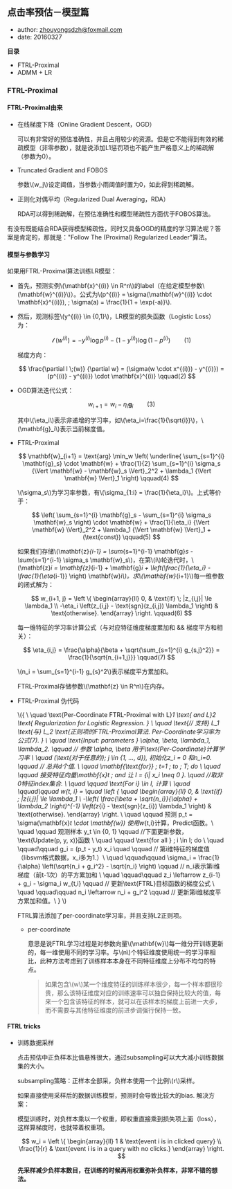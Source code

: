 ## 点击率预估－模型篇

+ author: zhouyongsdzh@foxmail.com
+ date: 20160327

**目录**

+ FTRL-Proximal
+ ADMM + LR 


### FTRL-Proximal

#### FTRL-Proximal由来

+ 在线梯度下降（Online Gradient Descent，OGD）

	可以有非常好的预估准确性，并且占用较少的资源。但是它不能得到有效的稀疏模型（非零参数），就是说添加L1惩罚项也不能产生严格意义上的稀疏解（参数为0）。

+ Truncated Gradient and FOBOS		

	参数\\(w_j\\)设定阈值，当参数小雨阈值时置为0，如此得到稀疏解。
	
+ 正则化对偶平均（Regularized Dual Averaging，RDA）
	
	RDA可以得到稀疏解，在预估准确性和模型稀疏性方面优于FOBOS算法。
		
有没有既能结合RDA获得模型稀疏性，同时又具备OGD的精度的学习算法呢？答案是肯定的，那就是："Follow The (Proximal) Regularized Leader"算法。

#### 模型与参数学习



如果用FTRL-Proximal算法训练LR模型：

+ 首先，预测实例\\(\mathbf{x}^{(i)} \in R^n\\)的label（在给定模型参数\\(\mathbf{w}^{(i)}\\)）。公式为\\(p^{(i)} = \sigma(\mathbf{w}^{(i)} \cdot \mathbf{x}^{(i)}), \; \sigma(a) = \frac{1}{1 + \exp(-a)}\\).

+ 然后，观测标签\\(y^{(i)} \in \{0,1\}\\)，LR模型的损失函数（Logistic Loss）为：

	$$
	\mathcal{l} \; (w^{(i)}) = -y^{(i)} \log p^{(i)} - (1 - y^{(i)}) \log (1- p^{(i)}) \qquad (1)
	$$

	梯度方向：

	$$
	\frac{\partial l \;(w)} {\partial w} = (\sigma(w \cdot x^{(i)}) - y^{(i)}) = (p^{(i)} - y^{(i)}) \cdot \mathbf{x}^{(i)} \qquad(2)
	$$

+ OGD算法迭代公式：

	$$
	w_{i+1} = w_i - \eta_i \mathbf{g}_i \qquad(3)
	$$

	其中\\(\eta_i\\)表示非递增的学习率，如\\(\eta_i=\frac{1}{\sqrt{i}}\\)，\\(\mathbf{g}_i\\)表示当前梯度值。

+ FTRL-Proximal

	$$
	\mathbf{w}_{i+1} = \text{arg} \min_w \left( \underline{ \sum_{s=1}^{i} \mathbf{g}_s} \cdot \mathbf{w} + \frac{1}{2} \sum_{s=1}^{i} \sigma_s {\Vert \mathbf{w} - \mathbf{w}_s \Vert}_2^2 + \lambda_1 {\Vert \mathbf{w} \Vert}_1 \right) \qquad(4)
	$$
	
	\\(\sigma_s\\)为学习率参数，有\\(\sigma_{1:i} = \frac{1}{\eta_i}\\)。上式等价于：
	
	$$
	\left( \sum_{s=1}^{i} \mathbf{g}_s  - \sum_{s=1}^{i} \sigma_s \mathbf{w}_s \right) \cdot \mathbf{w} + \frac{1}{\eta_i} {\Vert \mathbf{w} \Vert}_2^2 + \lambda_1 {\Vert \mathbf{w} \Vert}_1	+ (\text{const})  \qquad(5)
	$$
	
	如果我们存储\\(\mathbf{z}_{i-1} = \sum_{s=1}^{i-1} \mathbf{g}_s  - \sum_{s=1}^{i-1} \sigma_s \mathbf{w}_s\\)，在第\\(i\\)轮迭代时，\\(\mathbf{z}_i = \mathbf{z}_{i-1} + \mathbf{g}_i + \left(\frac{1}{\eta_i} - \frac{1}{\eta_{i-1}} \right) \mathbf{w}_i\\)。求\\(\mathbf{w}_{i+1}\\)每一维参数的闭式解为：
	
	$$
	w_{i+1, j} = 
	\left \{
	\begin{array}{ll}
	0, & \text{if} \; |z_{i,j}| \le \lambda_1 \\
	-\eta_i \left(z_{i,j} - \text{sgn}(z_{i,j}) \lambda_1 \right) & \text{otherwise}.
	\end{array}
	\right. 	\qquad(6)
	$$
	
	每一维特征的学习率计算公式（与对应特征维度梯度累加和 && 梯度平方和相关）：
	
	$$
	\eta_{i,j} = \frac{\alpha}{\beta + \sqrt{\sum_{s=1}^{i} g_{s,j}^2}} = \frac{1}{\sqrt{n_{i+1,j}}}
	\qquad(7)
	$$
	
	\\(n_i = \sum_{s=1}^{i-1} g_{s}^2\\)表示梯度平方累加和。
	
	FTRL-Proximal存储参数\\(\mathbf{z} \in R^n\\)在内存。
	
+ FTRL-Proximal 伪代码

	\\(\{ \\
	\quad \text{Per-Coordinate FTRL-Proximal with L}_1 \text{ and L}_2 \text{ Regularization for Logistic Regression. }  \\
	\quad \text{// 支持} L_1 \text{与} L_2  \text{正则项的FTRL-Proximal算法. Per-Coordinate学习率为公式(7). } \\
	\quad \text{Input: parameters } \alpha, \beta, \lambda_1, \lambda_2. \qquad //  参数 \alpha, \beta 用于\text{Per-Coordinate}计算学习率 \\
	\quad (\text{对于任意的}\; j \in \{1, ..., d\}), 初始化z_i = 0 和n_i=0. \qquad // 总共d个值. \\
	\quad \mathbf{\text{for}} \; t=1 \; to \; T; do \\
	\quad \qquad 接受特征向量\mathbf{x}_t \; and 让 I = \{i| x_i \neq 0 \}. \quad //取非0特征index集合. \\
	\quad \qquad \text{For i} \in I, 计算  \\
	\quad \qquad\qquad w_{t, i} = 
	\quad \left \{
	\quad \begin{array}{ll}
	0, & \text{if} \; |z_{i,j}| \le \lambda_1 \\
	-\left( \frac{\beta + \sqrt{n_i}}{\alpha} + \lambda_2 \right)^{-1} \left(z_{i} - \text{sgn}(z_{i}) \lambda_1 \right) & \text{otherwise}.
	\end{array}
	\right. \\
	\quad \qquad 预测 p_t = \sigma(\mathbf{x}_t \cdot \mathbf{w}) 使用w_{t,i}计算，Predict函数。\\
	\quad \qquad 观测样本 y_t \in \{0, 1\} \qquad //下面更新参数，\text{Update(p, y, x)}函数 \\
	\quad \qquad \text{for all } \; i \in I; do \\
	\quad \qquad\qquad g_i = (p_t - y_t) x_i	\quad \qquad // 第i维特征的梯度值（libsvm格式数据，x_i多为1.）\\
	\quad \qquad\qquad \sigma_i = \frac{1}{\alpha} \left(\sqrt{n_i + g_i^2} - \sqrt{n_i} \right) \qquad // n_i表示第i维梯度（前t-1次）的平方累加和 \\
	\quad \qquad\qquad z_i \leftarrow z_{i-1} + g_i - \sigma_i w_{t,i} \qquad // 更新\text{FTRL}目标函数的梯度公式  \\
	\quad \qquad\qquad n_i \leftarrow n_i + g_i^2  \qquad // 更新第i维梯度平方累加和值。\\
	\}
	\\)


	
	FTRL算法添加了per-coordinate学习率，并且支持L2正则项。
	
	+ per-coordinate

		意思是说FTRL学习过程是对参数向量\\(\mathbf{w}\\)每一维分开训练更新的，每一维使用不同的学习率。与\\(n\\)个特征维度使用统一的学习率相比，此种方法考虑到了训练样本本身在不同特征维度上分布不均匀的特点。
		
		> 如果包含\\(w\\)某一个维度特征的训练样本很少，每一个样本都很珍贵，那么该特征维度对应的训练速率可以独自保持比较大的值，每来一个包含该特征的样本，就可以在该样本的梯度上前进一大步，而不需要与其他特征维度的前进步调强行保持一致。
		

#### FTRL tricks

+ 训练数据采样

	点击预估中正负样本比值悬殊很大，通过subsampling可以大大减小训练数据集的大小。
	
	subsampling策略：正样本全部采，负样本使用一个比例\\(r\\)采样。
	
	如果直接使用采样后的数据训练模型，预测时会导致比较大的bias. 解决方案：
	
	模型训练时，对负样本乘以一个权重，即权重直接乘到损失项上面（loss），这样算梯度时，也就带着权重项。
	
	$$
	w_i = 
	\left \{
	\begin{array}{ll}
	1 & \text{event i is in clicked query} \\
	\frac{1}{r} & \text{event i is in a query with no clicks.}
	\end{array}
	\right.
	$$
	
	**先采样减少负样本数目，在训练的时候再用权重弥补负样本，非常不错的想法。**